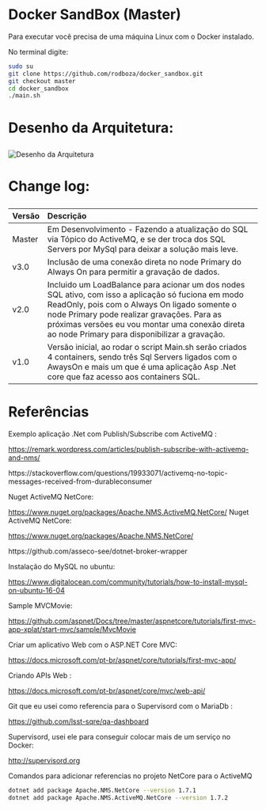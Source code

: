 ﻿# Docker SandBox (Master)

Para executar você precisa de uma máquina Linux com o Docker instalado.

No terminal digite:

``` sh
sudo su
git clone https://github.com/rodboza/docker_sandbox.git
git checkout master
cd docker_sandbox
./main.sh
```


# Desenho da Arquitetura:<p>
![Desenho da Arquitetura](https://raw.githubusercontent.com/rodboza/docker_sandbox/master/arquitetura.png)


# Change log:<p>
| Versão | Descrição |
| ---    | :---      |
| Master | Em Desenvolvimento - Fazendo a atualização do SQL via Tópico do ActiveMQ, e se der troca dos SQL Servers por MySql para deixar a solução mais leve.|
| v3.0 | Inclusão de uma conexão direta no node Primary do Always On para permitir a gravação de dados.|
| v2.0 | Incluido um LoadBalance para acionar um dos nodes SQL ativo, com isso a aplicação só fuciona em modo ReadOnly, pois com o Always On ligado somente o node Primary pode realizar gravações. Para as próximas versões eu vou montar uma conexão direta ao node Primary para disponibilizar a gravação.|
| v1.0 | Versão inicial, ao rodar o script Main.sh serão criados 4 containers, sendo três Sql Servers ligados com o AwaysOn e mais um que é uma aplicação Asp .Net core que faz acesso aos containers SQL.|


# Referências
Exemplo aplicação .Net com Publish/Subscribe com ActiveMQ : <p/>
https://remark.wordpress.com/articles/publish-subscribe-with-activemq-and-nms/

<p/>https://stackoverflow.com/questions/19933071/activemq-no-topic-messages-received-from-durableconsumer

Nuget ActiveMQ NetCore: <p/>
https://www.nuget.org/packages/Apache.NMS.ActiveMQ.NetCore/
Nuget ActiveMQ NetCore: <p/>
https://www.nuget.org/packages/Apache.NMS.NetCore/

<p/>https://github.com/asseco-see/dotnet-broker-wrapper

Instalação do MySQL no ubuntu: <p/>
https://www.digitalocean.com/community/tutorials/how-to-install-mysql-on-ubuntu-16-04

Sample MVCMovie: <p/>
https://github.com/aspnet/Docs/tree/master/aspnetcore/tutorials/first-mvc-app-xplat/start-mvc/sample/MvcMovie

Criar um aplicativo Web com o ASP.NET Core MVC: <p/>
https://docs.microsoft.com/pt-br/aspnet/core/tutorials/first-mvc-app/

Criando APIs Web : <p/>
https://docs.microsoft.com/pt-br/aspnet/core/mvc/web-api/

Git que eu usei como referencia para o Supervisord com o MariaDb : <p/>
https://github.com/lsst-sqre/qa-dashboard

Supervisord, usei ele para conseguir colocar mais de um serviço no Docker: <p/>
http://supervisord.org

<p>
<p>
Comandos para adicionar referencias no projeto NetCore para o ActiveMQ
  
``` sh
dotnet add package Apache.NMS.NetCore --version 1.7.1
dotnet add package Apache.NMS.ActiveMQ.NetCore --version 1.7.2
```
